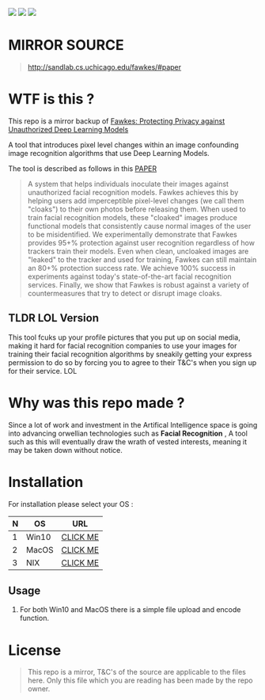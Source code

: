 ![](https://media.giphy.com/media/dCBZtA2iuNqZW/giphy-downsized.gif)
![](https://media.giphy.com/media/dCBZtA2iuNqZW/giphy-downsized.gif)
![](https://media.giphy.com/media/dCBZtA2iuNqZW/giphy-downsized.gif)


# MIRROR SOURCE

> http://sandlab.cs.uchicago.edu/fawkes/#paper

# WTF is this ?

This repo is a mirror backup of [Fawkes: Protecting Privacy against Unauthorized Deep Learning Models](http://sandlab.cs.uchicago.edu/fawkes/#paper)

A tool that introduces pixel level changes within an image confounding image recognition algorithms that use Deep Learning Models.

The tool is described as follows in this  [PAPER](http://people.cs.uchicago.edu/~ravenben/publications/abstracts/fawkes-usenix20.html)

> A system that helps individuals inoculate their images against unauthorized facial recognition models. Fawkes achieves this by helping users add imperceptible pixel-level changes (we call
> them "cloaks") to their own photos before releasing them. When used to train facial recognition models, these "cloaked" images produce functional models that consistently cause normal images
> of the user to be misidentified. We experimentally demonstrate that Fawkes provides 95+% protection against user recognition regardless of how trackers train their models. Even when clean,
> uncloaked images are "leaked" to the tracker and used for training, Fawkes can still maintain an 80+% protection success rate. We achieve 100% success in experiments against today's
> state-of-the-art facial recognition services. Finally, we show that Fawkes is robust against a variety of countermeasures that try to detect or disrupt image cloaks.
 

## TLDR LOL Version
This tool fcuks up your profile pictures that you put up on social media, making it hard for facial recognition companies to use your images for training their facial recognition
algorithms by sneakily getting your express permission to do so by forcing you to agree to their T&C's when you sign up for their service. LOL 

# Why was this repo made ?

Since a lot of work and investment in the Artifical Intelligence space is going into advancing orwellian technologies such as __Facial Recognition__ , A tool such as this will eventually draw the
wrath of vested interests, meaning it may be taken down without notice.

# Installation

For installation please select your OS :

N | OS | URL
--- | --- | ---
1 | Win10 | [CLICK ME](https://github.com/sztekz/FawkesImageCloak/tree/main/Win10)
2 | MacOS | [CLICK ME](https://github.com/sztekz/FawkesImageCloak/tree/main/MacOS)
3 | NIX   | [CLICK ME](https://github.com/sztekz/FawkesImageCloak/tree/main/nix)


## Usage 

1. For both Win10 and MacOS there is a simple file upload and encode function.


# License

> This repo is a mirror, T&C's of the source are applicable to the files here. Only this file which you are reading has been made by the repo owner. 
